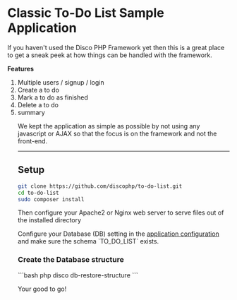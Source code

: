 <h1>Classic To-Do List Sample Application</h1>

<p>If you haven't used the Disco PHP Framework yet then this is a great place to get a sneak peek at how things can
be handled with the framework.</p>

<b>Features</b>
<ol>
<li>Multiple users / signup / login</li>
<li>Create a to do</li>
<li>Mark a to do as finished</li>
<li>Delete a to do</li>
<li>summary</li>
</ul>

<p>We kept the application as simple as possible by not using any javascript or AJAX so that the focus is on the
framework and not the front-end.</p>

<hr>

<h2>Setup</h2>

```bash
git clone https://github.com/discophp/to-do-list.git
cd to-do-list
sudo composer install
```

<p>Then configure your Apache2 or Nginx web server to serve files out of
the installed directory</p>


<p>Configure your Database (DB) setting in the <a href='http://discophp.com/docs/config'>application configuration</a> and make sure the schema `TO_DO_LIST` exists.</p>


<h3>Create the Database structure</h3>
```bash
php disco db-restore-structure
```

<p>Your good to go!</p>
